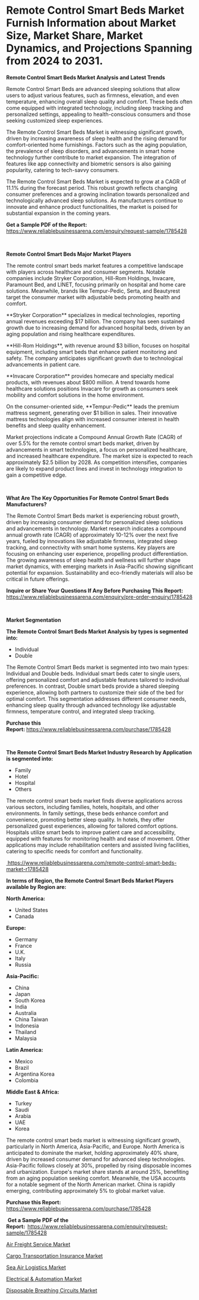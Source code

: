 <p><h1>Remote Control Smart Beds Market Furnish Information about Market Size, Market Share, Market Dynamics, and Projections Spanning from 2024 to 2031.</h1></p><p><strong>Remote Control Smart Beds Market Analysis and Latest Trends</strong></p>
<p><p>Remote Control Smart Beds are advanced sleeping solutions that allow users to adjust various features, such as firmness, elevation, and even temperature, enhancing overall sleep quality and comfort. These beds often come equipped with integrated technology, including sleep tracking and personalized settings, appealing to health-conscious consumers and those seeking customized sleep experiences.</p><p>The Remote Control Smart Beds Market is witnessing significant growth, driven by increasing awareness of sleep health and the rising demand for comfort-oriented home furnishings. Factors such as the aging population, the prevalence of sleep disorders, and advancements in smart home technology further contribute to market expansion. The integration of features like app connectivity and biometric sensors is also gaining popularity, catering to tech-savvy consumers.</p><p>The Remote Control Smart Beds Market is expected to grow at a CAGR of 11.1% during the forecast period. This robust growth reflects changing consumer preferences and a growing inclination towards personalized and technologically advanced sleep solutions. As manufacturers continue to innovate and enhance product functionalities, the market is poised for substantial expansion in the coming years.</p></p>
<p><strong>Get a Sample PDF of the Report:&nbsp;</strong> <a href="https://www.reliablebusinessarena.com/enquiry/request-sample/1785428?utm_campaign=1835&utm_medium=2&utm_source=Github&utm_content=ia&utm_term=18122024&utm_id=remote-control-smart-beds">https://www.reliablebusinessarena.com/enquiry/request-sample/1785428</a></p>
<p>&nbsp;</p>
<p><strong>Remote Control Smart Beds Major Market Players</strong></p>
<p><p>The remote control smart beds market features a competitive landscape with players across healthcare and consumer segments. Notable companies include Stryker Corporation, Hill-Rom Holdings, Invacare, Paramount Bed, and LINET, focusing primarily on hospital and home care solutions. Meanwhile, brands like Tempur-Pedic, Serta, and Beautyrest target the consumer market with adjustable beds promoting health and comfort.</p><p>**Stryker Corporation** specializes in medical technologies, reporting annual revenues exceeding $17 billion. The company has seen sustained growth due to increasing demand for advanced hospital beds, driven by an aging population and rising healthcare expenditures. </p><p>**Hill-Rom Holdings**, with revenue around $3 billion, focuses on hospital equipment, including smart beds that enhance patient monitoring and safety. The company anticipates significant growth due to technological advancements in patient care.</p><p>**Invacare Corporation** provides homecare and specialty medical products, with revenues about $800 million. A trend towards home healthcare solutions positions Invacare for growth as consumers seek mobility and comfort solutions in the home environment.</p><p>On the consumer-oriented side, **Tempur-Pedic** leads the premium mattress segment, generating over $1 billion in sales. Their innovative mattress technologies align with increased consumer interest in health benefits and sleep quality enhancement.</p><p>Market projections indicate a Compound Annual Growth Rate (CAGR) of over 5.5% for the remote control smart beds market, driven by advancements in smart technologies, a focus on personalized healthcare, and increased healthcare expenditure. The market size is expected to reach approximately $2.5 billion by 2028. As competition intensifies, companies are likely to expand product lines and invest in technology integration to gain a competitive edge.</p></p>
<p>&nbsp;</p>
<p><strong>What Are The Key Opportunities For Remote Control Smart Beds Manufacturers?</strong></p>
<p><p>The Remote Control Smart Beds market is experiencing robust growth, driven by increasing consumer demand for personalized sleep solutions and advancements in technology. Market research indicates a compound annual growth rate (CAGR) of approximately 10-12% over the next five years, fueled by innovations like adjustable firmness, integrated sleep tracking, and connectivity with smart home systems. Key players are focusing on enhancing user experience, propelling product differentiation. The growing awareness of sleep health and wellness will further shape market dynamics, with emerging markets in Asia-Pacific showing significant potential for expansion. Sustainability and eco-friendly materials will also be critical in future offerings.</p></p>
<p><strong>Inquire or Share Your Questions If Any Before Purchasing This Report:</strong> <a href="https://www.reliablebusinessarena.com/enquiry/pre-order-enquiry/1785428?utm_campaign=1835&utm_medium=2&utm_source=Github&utm_content=ia&utm_term=18122024&utm_id=remote-control-smart-beds">https://www.reliablebusinessarena.com/enquiry/pre-order-enquiry/1785428</a></p>
<p>&nbsp;</p>
<p><strong>Market Segmentation</strong></p>
<p><strong>The Remote Control Smart Beds Market Analysis by types is segmented into:</strong></p>
<p><ul><li>Individual</li><li>Double</li></ul></p>
<p><p>The Remote Control Smart Beds market is segmented into two main types: Individual and Double beds. Individual smart beds cater to single users, offering personalized comfort and adjustable features tailored to individual preferences. In contrast, Double smart beds provide a shared sleeping experience, allowing both partners to customize their side of the bed for optimal comfort. This segmentation addresses different consumer needs, enhancing sleep quality through advanced technology like adjustable firmness, temperature control, and integrated sleep tracking.</p></p>
<p><strong>Purchase this Report:&nbsp;</strong><a href="https://www.reliablebusinessarena.com/purchase/1785428?utm_campaign=1835&utm_medium=2&utm_source=Github&utm_content=ia&utm_term=18122024&utm_id=remote-control-smart-beds">https://www.reliablebusinessarena.com/purchase/1785428</a></p>
<p>&nbsp;</p>
<p><strong>The Remote Control Smart Beds Market Industry Research by Application is segmented into:</strong></p>
<p><ul><li>Family</li><li>Hotel</li><li>Hospital</li><li>Others</li></ul></p>
<p><p>The remote control smart beds market finds diverse applications across various sectors, including families, hotels, hospitals, and other environments. In family settings, these beds enhance comfort and convenience, promoting better sleep quality. In hotels, they offer personalized guest experiences, allowing for tailored comfort options. Hospitals utilize smart beds to improve patient care and accessibility, equipped with features for monitoring health and ease of movement. Other applications may include rehabilitation centers and assisted living facilities, catering to specific needs for comfort and functionality.</p></p>
<p><a href="https://www.reliablebusinessarena.com/remote-control-smart-beds-market-r1785428?utm_campaign=1835&utm_medium=2&utm_source=Github&utm_content=ia&utm_term=18122024&utm_id=remote-control-smart-beds">&nbsp;https://www.reliablebusinessarena.com/remote-control-smart-beds-market-r1785428</a></p>
<p><strong>In terms of Region, the Remote Control Smart Beds Market Players available by Region are:</strong></p>
<p>
    <p> <strong> North America: </strong>
        <ul>
            <li>United States</li>
            <li>Canada</li>
        </ul>
        </p> 
    <p> <strong> Europe: </strong>
        <ul>
            <li>Germany</li>
            <li>France</li>
            <li>U.K.</li>
            <li>Italy</li>
            <li>Russia</li>
        </ul>
        </p> 
    <p> <strong> Asia-Pacific: </strong>
        <ul>
            <li>China</li>
            <li>Japan</li>
            <li>South Korea</li>
            <li>India</li>
            <li>Australia</li>
            <li>China Taiwan</li>
            <li>Indonesia</li>
            <li>Thailand</li>
            <li>Malaysia</li>
        </ul>
        </p> 
    <p> <strong> Latin America: </strong>
        <ul>
            <li>Mexico</li>
            <li>Brazil</li>
            <li>Argentina Korea</li>
            <li>Colombia</li>
        </ul>
        </p> 
    <p> <strong> Middle East & Africa: </strong>
        <ul>
            <li>Turkey</li>
            <li>Saudi</li>
            <li>Arabia</li>
            <li>UAE</li>
            <li>Korea</li>
        </ul>
    </p>
    </p>
<p><p>The remote control smart beds market is witnessing significant growth, particularly in North America, Asia-Pacific, and Europe. North America is anticipated to dominate the market, holding approximately 40% share, driven by increased consumer demand for advanced sleep technologies. Asia-Pacific follows closely at 30%, propelled by rising disposable incomes and urbanization. Europe's market share stands at around 25%, benefiting from an aging population seeking comfort. Meanwhile, the USA accounts for a notable segment of the North American market. China is rapidly emerging, contributing approximately 5% to global market value.</p></p>
<p><strong>Purchase this Report: </strong><a href="https://www.reliablebusinessarena.com/purchase/1785428?utm_campaign=1835&utm_medium=2&utm_source=Github&utm_content=ia&utm_term=18122024&utm_id=remote-control-smart-beds">https://www.reliablebusinessarena.com/purchase/1785428</a></p>
<p>&nbsp;<strong>Get a Sample PDF of the Report:&nbsp;&nbsp;</strong><a href="https://www.reliablebusinessarena.com/enquiry/request-sample/1785428?utm_campaign=1835&utm_medium=2&utm_source=Github&utm_content=ia&utm_term=18122024&utm_id=remote-control-smart-beds">https://www.reliablebusinessarena.com/enquiry/request-sample/1785428</a></p>
<p><strong></strong></p>
<p><p><a href="https://www.linkedin.com/pulse/air-freight-service-market-overview-2024-2031-projected-87-v94ve?utm_campaign=1835&utm_medium=2&utm_source=Github&utm_content=ia&utm_term=18122024&utm_id=remote-control-smart-beds">Air Freight Service Market</a></p><p><a href="https://www.linkedin.com/pulse/cargo-transportation-insurance-market-forecasted-considering-j3sje?utm_campaign=1835&utm_medium=2&utm_source=Github&utm_content=ia&utm_term=18122024&utm_id=remote-control-smart-beds">Cargo Transportation Insurance Market</a></p><p><a href="https://www.linkedin.com/pulse/based-recent-market-research-sea-air-logistics-set-experience-7q1me?utm_campaign=1835&utm_medium=2&utm_source=Github&utm_content=ia&utm_term=18122024&utm_id=remote-control-smart-beds">Sea Air Logistics Market</a></p><p><a href="https://www.linkedin.com/pulse/electrical-automation-market-outlook-projected-119-cagr-from-on4ue?utm_campaign=1835&utm_medium=2&utm_source=Github&utm_content=ia&utm_term=18122024&utm_id=remote-control-smart-beds">Electrical & Automation Market</a></p><p><a href="https://www.linkedin.com/pulse/forecasts-growth-opportunities-disposable-breathing-circuits-4cslf?utm_campaign=1835&utm_medium=2&utm_source=Github&utm_content=ia&utm_term=18122024&utm_id=remote-control-smart-beds">Disposable Breathing Circuits Market</a></p></p>